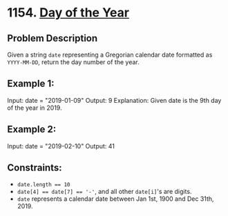 # 1154. [Day of the Year](https://leetcode.com/problems/day-of-the-year/description/)

## Problem Description

Given a string `date` representing a Gregorian calendar date formatted as `YYYY-MM-DD`, return the day number of the year.

## Example 1:

Input: date = "2019-01-09"
Output: 9
Explanation: Given date is the 9th day of the year in 2019.

## Example 2:

Input: date = "2019-02-10"
Output: 41

## Constraints:

- `date.length == 10`
- `date[4] == date[7] == '-'`, and all other `date[i]`'s are digits.
- `date` represents a calendar date between Jan 1st, 1900 and Dec 31th, 2019.
